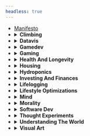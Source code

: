 ```yaml
---
headless: true
---
```

<ul>
  <li><a href="/docs/manifesto/">Manifesto</a>
  <li>
    <details id="climbing">
      <summary>
        <strong>Climbing</strong>
      </summary>
      <ul>
        <li><a href="/docs/climbing/media/">Media</a>
        <li><a href="/docs/climbing/safety-checklist/">Safety
        Checklist</a>
        <li>
          <details id="event-reports">
            <summary>
              <strong>Event Reports</strong>
            </summary>
            <ul>
              <li><a href=
              "/docs/climbing/event-reports/2019-10-7-namaste-wall-zion/">
              2019 10 7 Namaste Wall Zion</a>
              <li><a href=
              "/docs/climbing/event-reports/2020-8-10-lake-erie/">2020
              8 10 Lake Erie</a>
              <li><a href=
              "/docs/climbing/event-reports/2020-8-12-mile-high-club/">
              2020 8 12 Mile High Club</a>
              <li><a href=
              "/docs/climbing/event-reports/first-512/">First
              512</a>
              <li><a href=
              "/docs/climbing/event-reports/mcmahon-hall/">Mcmahon
              Hall</a>
            </ul>
          </details>
      </ul>
    </details>
  <li>
    <details id="datavis">
      <summary>
        <strong>Datavis</strong>
      </summary>
      <ul>
        <li><a href="/docs/datavis/reddit-tree/">Reddit Tree</a>
        <li><a href="/docs/datavis/seattle-rain/">Seattle Rain</a>
      </ul>
    </details>
  <li>
    <details id="gamedev">
      <summary>
        <strong>Gamedev</strong>
      </summary>
      <ul>
        <li><a href="/docs/gamedev/common-patterns/">Common
        Patterns</a>
        <li><a href="/docs/gamedev/gamedev-context/">Gamedev
        Context</a>
        <li><a href="/docs/gamedev/my-projects/">My Projects</a>
        <li>
          <details id="game-ideas">
            <summary>
              <strong>Game Ideas</strong>
            </summary>
            <ul>
              <li><a href=
              "/docs/gamedev/game-ideas/farming-video-game/">Farming
              Video Game</a>
              <li><a href=
              "/docs/gamedev/game-ideas/keyboard-city-builder/">Keyboard
              City Builder</a>
              <li><a href=
              "/docs/gamedev/game-ideas/roguelike-base-builder/">Roguelike
              Base Builder</a>
              <li><a href=
              "/docs/gamedev/game-ideas/safe-building-designer/">Safe
              Building Designer</a>
            </ul>
          </details>
        <li>
          <details id="mechanic-ideas">
            <summary>
              <strong>Mechanic Ideas</strong>
            </summary>
            <ul>
              <li><a href=
              "/docs/gamedev/mechanic-ideas/character-alignment/">Character
              Alignment</a>
              <li><a href=
              "/docs/gamedev/mechanic-ideas/low-friction-turn-based-tactics/">
              Low Friction Turn Based Tactics</a>
            </ul>
          </details>
      </ul>
    </details>
  <li>
    <details id="gaming">
      <summary>
        <strong>Gaming</strong>
      </summary>
      <ul>
        <li><a href="/docs/gaming/buying-games/">Buying Games</a>
        <li><a href="/docs/gaming/chess/">Chess</a>
        <li><a href="/docs/gaming/fps-principles/">Fps
        Principles</a>
        <li><a href="/docs/gaming/oxygen-not-included/">Oxygen Not
        Included</a>
        <li><a href=
        "/docs/gaming/recommendations/">Recommendations</a>
      </ul>
    </details>
  <li>
    <details id="health-and-longevity">
      <summary>
        <strong>Health And Longevity</strong>
      </summary>
      <ul>
        <li><a href=
        "/docs/health-and-longevity/aging-science/">Aging
        Science</a>
        <li><a href=
        "/docs/health-and-longevity/avoiding-accidents/">Avoiding
        Accidents</a>
        <li><a href=
        "/docs/health-and-longevity/biomarker-correlator/">Biomarker
        Correlator</a>
        <li><a href=
        "/docs/health-and-longevity/causes-of-death/">Causes Of
        Death</a>
        <li><a href=
        "/docs/health-and-longevity/chronic-stress/">Chronic
        Stress</a>
        <li><a href=
        "/docs/health-and-longevity/circadian-rhythm/">Circadian
        Rhythm</a>
        <li><a href=
        "/docs/health-and-longevity/continuous-glucose-monitoring/">
        Continuous Glucose Monitoring</a>
        <li><a href=
        "/docs/health-and-longevity/cooking/">Cooking</a>
        <li><a href=
        "/docs/health-and-longevity/dental-health/">Dental
        Health</a>
        <li><a href="/docs/health-and-longevity/dna-testing/">Dna
        Testing</a>
        <li><a href=
        "/docs/health-and-longevity/exercise/">Exercise</a>
        <li><a href=
        "/docs/health-and-longevity/fasting/">Fasting</a>
        <li><a href=
        "/docs/health-and-longevity/finding-care/">Finding Care</a>
        <li><a href="/docs/health-and-longevity/food/">Food</a>
        <li><a href=
        "/docs/health-and-longevity/influences/">Influences</a>
        <li><a href=
        "/docs/health-and-longevity/misc-research/">Misc
        Research</a>
        <li><a href=
        "/docs/health-and-longevity/my-physiological-states/">My
        Physiological States</a>
        <li><a href="/docs/health-and-longevity/sleep/">Sleep</a>
        <li><a href=
        "/docs/health-and-longevity/tracking-health/">Tracking
        Health</a>
      </ul>
    </details>
  <li>
    <details id="housing">
      <summary>
        <strong>Housing</strong>
      </summary>
      <ul>
        <li><a href="/docs/housing/home-energy-monitoring/">Home
        Energy Monitoring</a>
        <li><a href="/docs/housing/projects/">Projects</a>
      </ul>
    </details>
  <li>
    <details id="hydroponics">
      <summary>
        <strong>Hydroponics</strong>
      </summary>
      <ul>
        <li><a href="/docs/hydroponics/journal/">Journal</a>
        <li><a href="/docs/hydroponics/my-setup/">My Setup</a>
      </ul>
    </details>
  <li>
    <details id="investing-and-finances">
      <summary>
        <strong>Investing And Finances</strong>
      </summary>
      <ul>
        <li><a href=
        "/docs/investing-and-finances/comprehensive-housing-return-estimator/">
        Comprehensive Housing Return Estimator</a>
        <li><a href=
        "/docs/investing-and-finances/financial-independence/">Financial
        Independence</a>
        <li><a href=
        "/docs/investing-and-finances/housing/">Housing</a>
        <li><a href=
        "/docs/investing-and-finances/influences/">Influences</a>
        <li><a href=
        "/docs/investing-and-finances/monthly-costs-of-car-ownership/">
        Monthly Costs Of Car Ownership</a>
        <li><a href=
        "/docs/investing-and-finances/strategies/">Strategies</a>
        <li><a href="/docs/investing-and-finances/taxes/">Taxes</a>
      </ul>
    </details>
  <li>
    <details id="lifelogging">
      <summary>
        <strong>Lifelogging</strong>
      </summary>
      <ul>
        <li><a href="/docs/lifelogging/camera/">Camera</a>
        <li><a href="/docs/lifelogging/influences/">Influences</a>
        <li><a href="/docs/lifelogging/what-and-why/">What And
        Why</a>
      </ul>
    </details>
  <li>
    <details id="lifestyle-optimizations">
      <summary>
        <strong>Lifestyle Optimizations</strong>
      </summary>
      <ul>
        <li><a href=
        "/docs/lifestyle-optimizations/android-apps/">Android
        Apps</a>
        <li><a href=
        "/docs/lifestyle-optimizations/bike-commuting/">Bike
        Commuting</a>
        <li><a href=
        "/docs/lifestyle-optimizations/experiences/">Experiences</a>
        <li><a href=
        "/docs/lifestyle-optimizations/geographical-maps/">Geographical
        Maps</a>
        <li><a href=
        "/docs/lifestyle-optimizations/hang-drying-clothes/">Hang
        Drying Clothes</a>
        <li><a href=
        "/docs/lifestyle-optimizations/home-network-and-internet-troubleshooting/">
        Home Network And Internet Troubleshooting</a>
        <li><a href=
        "/docs/lifestyle-optimizations/life-advice/">Life
        Advice</a>
        <li><a href=
        "/docs/lifestyle-optimizations/listening-to-books/">Listening
        To Books</a>
        <li><a href=
        "/docs/lifestyle-optimizations/my-computer-configuration-dotfiles/">
        My Computer Configuration Dotfiles</a>
        <li><a href=
        "/docs/lifestyle-optimizations/no-ad-youtube-viewing/">No
        Ad Youtube Viewing</a>
        <li><a href=
        "/docs/lifestyle-optimizations/phone-case/">Phone Case</a>
        <li><a href=
        "/docs/lifestyle-optimizations/task-tracking/">Task
        Tracking</a>
        <li><a href=
        "/docs/lifestyle-optimizations/taut-line-hitch/">Taut Line
        Hitch</a>
        <li><a href=
        "/docs/lifestyle-optimizations/this-website/">This
        Website</a>
        <li><a href=
        "/docs/lifestyle-optimizations/utilizing-body-state/">Utilizing
        Body State</a>
        <li><a href="/docs/lifestyle-optimizations/vim-tricks/">Vim
        Tricks</a>
      </ul>
    </details>
  <li>
    <details id="mind">
      <summary>
        <strong>Mind</strong>
      </summary>
      <ul>
        <li><a href=
        "/docs/mind/absorbing-and-professing/">Absorbing And
        Professing</a>
        <li><a href="/docs/mind/brain-juice/">Brain Juice</a>
        <li><a href="/docs/mind/contentment/">Contentment</a>
        <li><a href="/docs/mind/creativity/">Creativity</a>
        <li><a href="/docs/mind/desires-and-deprivation/">Desires
        And Deprivation</a>
        <li><a href="/docs/mind/education/">Education</a>
        <li><a href="/docs/mind/how-to-do-hard-tasks/">How To Do
        Hard Tasks</a>
        <li><a href="/docs/mind/influences/">Influences</a>
        <li><a href="/docs/mind/motivation/">Motivation</a>
        <li><a href=
        "/docs/mind/myers-briggs-personality-typing/">Myers Briggs
        Personality Typing</a>
        <li><a href=
        "/docs/mind/things-to-do-when-unmotivated/">Things To Do
        When Unmotivated</a>
        <li><a href="/docs/mind/working-with-others/">Working With
        Others</a>
      </ul>
    </details>
  <li>
    <details id="morality">
      <summary>
        <strong>Morality</strong>
      </summary>
      <ul>
        <li><a href=
        "/docs/morality/efficient-living-and-morality/">Efficient
        Living And Morality</a>
        <li><a href="/docs/morality/right-to-risk/">Right To
        Risk</a>
      </ul>
    </details>
  <li>
    <details id="software-dev">
      <summary>
        <strong>Software Dev</strong>
      </summary>
      <ul>
        <li><a href=
        "/docs/software-dev/actionable-tips/">Actionable Tips</a>
        <li><a href=
        "/docs/software-dev/auto-input-data-collection/">Auto Input
        Data Collection</a>
        <li><a href=
        "/docs/software-dev/choosing-a-language/">Choosing A
        Language</a>
        <li><a href=
        "/docs/software-dev/functional-programming/">Functional
        Programming</a>
        <li><a href="/docs/software-dev/impact/">Impact</a>
        <li><a href="/docs/software-dev/influences/">Influences</a>
        <li><a href="/docs/software-dev/patterned-code/">Patterned
        Code</a>
      </ul>
    </details>
  <li>
    <details id="thought-experiments">
      <summary>
        <strong>Thought Experiments</strong>
      </summary>
      <ul>
        <li><a href=
        "/docs/thought-experiments/artificial-intelligence/">Artificial
        Intelligence</a>
        <li><a href="/docs/thought-experiments/life-quests/">Life
        Quests</a>
        <li><a href=
        "/docs/thought-experiments/random-ideas/">Random Ideas</a>
        <li><a href="/docs/thought-experiments/two-glasses/">Two
        Glasses</a>
      </ul>
    </details>
  <li>
    <details id="understanding-the-world">
      <summary>
        <strong>Understanding The World</strong>
      </summary>
      <ul>
        <li><a href=
        "/docs/understanding-the-world/applying-theories/">Applying
        Theories</a>
        <li><a href=
        "/docs/understanding-the-world/great-explanations/">Great
        Explanations</a>
        <li><a href=
        "/docs/understanding-the-world/individuals-vs-groups/">Individuals
        Vs Groups</a>
        <li><a href=
        "/docs/understanding-the-world/influences/">Influences</a>
        <li><a href=
        "/docs/understanding-the-world/judging-decisions/">Judging
        Decisions</a>
        <li><a href=
        "/docs/understanding-the-world/notetaking/">Notetaking</a>
        <li><a href=
        "/docs/understanding-the-world/physics/">Physics</a>
        <li><a href=
        "/docs/understanding-the-world/politics/">Politics</a>
        <li><a href=
        "/docs/understanding-the-world/solving-societal-problems/">Solving
        Societal Problems</a>
        <li><a href=
        "/docs/understanding-the-world/utopia/">Utopia</a>
        <li><a href=
        "/docs/understanding-the-world/what-to-believe/">What To
        Believe</a>
      </ul>
    </details>
  <li>
    <details id="visual-art">
      <summary>
        <strong>Visual Art</strong>
      </summary>
      <ul>
        <li><a href="/docs/visual-art/generative-art/">Generative
        Art</a>
        <li><a href=
        "/docs/visual-art/inspiration-and-resources/">Inspiration
        And Resources</a>
        <li><a href="/docs/visual-art/judging-art/">Judging Art</a>
      </ul>
    </details>
</ul>
